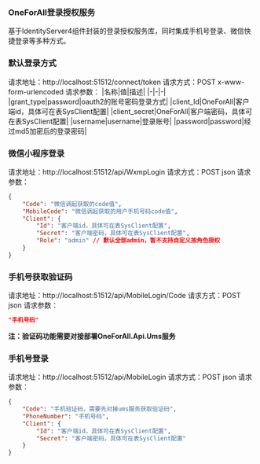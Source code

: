 ﻿### OneForAll登录授权服务
基于IdentityServer4组件封装的登录授权服务库，同时集成手机号登录、微信快捷登录等多种方式。

### 默认登录方式
请求地址：http://localhost:51512/connect/token
请求方式：POST x-www-form-urlencoded
请求参数：
|名称|值|描述|
|-|-|-|
|grant_type|password|oauth2的账号密码登录方式|
|client_Id|OneForAll|客户端id，具体可在表SysClient配置|
|client_secret|OneForAll|客户端密码，具体可在表SysClient配置|
|username|username|登录账号|
|password|password|经过md5加密后的登录密码|

### 微信小程序登录
请求地址：http://localhost:51512/api/WxmpLogin
请求方式：POST json
请求参数：
```json
{
    "Code": "微信调起获取的code值",
    "MobileCode": "微信调起获取的用户手机号码code值",
    "Client": {
        "Id": "客户端id，具体可在表SysClient配置",
        "Secret": "客户端密码，具体可在表SysClient配置",
        "Role": "admin" // 默认全部admin，暂不支持自定义按角色授权
    }
}
```
### 手机号获取验证码
请求地址：http://localhost:51512/api/MobileLogin/Code
请求方式：POST json
请求参数：
```json
"手机号码"
```
**注：验证码功能需要对接部署OneForAll.Api.Ums服务**

### 手机号登录
请求地址：http://localhost:51512/api/MobileLogin
请求方式：POST json
请求参数：
```json
{
    "Code": "手机验证码，需要先对接ums服务获取验证码",
    "PhoneNumber": "手机号码",
    "Client": {
        "Id": "客户端id，具体可在表SysClient配置",
        "Secret": "客户端密码，具体可在表SysClient配置"
    }
}
```

